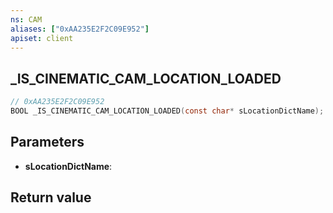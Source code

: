 ```yaml
---
ns: CAM
aliases: ["0xAA235E2F2C09E952"]
apiset: client
---
```

## _IS_CINEMATIC_CAM_LOCATION_LOADED

```c
// 0xAA235E2F2C09E952
BOOL _IS_CINEMATIC_CAM_LOCATION_LOADED(const char* sLocationDictName);
```


## Parameters
* **sLocationDictName**:

## Return value